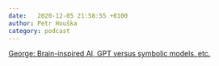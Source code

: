 ```yaml
---
date:   2020-12-05 21:58:55 +0100
author: Petr Houška
category: podcast
---	
```

[George: Brain-inspired AI, GPT versus symbolic models, etc.](https://open.spotify.com/episode/0e3PEeHQSVRYc5HSGJ5KFU?si=zH4FutEXQIq4-XWBxT2IBw)
